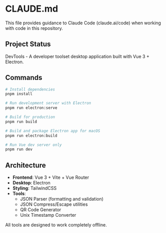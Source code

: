 # CLAUDE.md

This file provides guidance to Claude Code (claude.ai/code) when working with code in this repository.

## Project Status

DevTools - A developer toolset desktop application built with Vue 3 + Electron.

## Commands

```bash
# Install dependencies
pnpm install

# Run development server with Electron
pnpm run electron:serve

# Build for production
pnpm run build

# Build and package Electron app for macOS
pnpm run electron:build

# Run Vue dev server only
pnpm run dev
```

## Architecture

- **Frontend**: Vue 3 + Vite + Vue Router
- **Desktop**: Electron
- **Styling**: TailwindCSS
- **Tools**:
  - JSON Parser (formatting and validation)
  - JSON Compress/Escape utilities
  - QR Code Generator
  - Unix Timestamp Converter

All tools are designed to work completely offline.